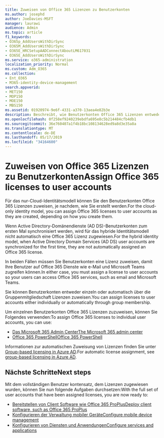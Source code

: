 ```yaml
---
title: Zuweisen von Office 365 Lizenzen zu Benutzerkonten
ms.author: josephd
author: JoeDavies-MSFT
manager: laurawi
audience: Admin
ms.topic: article
f1_keywords:
- O365p_AddUsersWithDirSync
- O365M_AddUsersWithDirSync
- O365E_HRCSetupAADConnectAboutLM617031
- O365E_AddUsersWithDirSync
ms.service: o365-administration
localization_priority: Normal
ms.custom: Adm_O365
ms.collection:
- Ent_O365
- M365-identity-device-management
search.appverid:
- MET150
- MOP150
- MOE150
- MBS150
ms.assetid: 01920974-9e6f-4331-a370-13aea4e82b3e
description: Beschreibt, wie Benutzerkonten Office 365 Lizenzen entweder einzeln oder basierend auf der Gruppenmitgliedschaft zuweisen.
ms.openlocfilehash: 0f258ef9240239ebdfa695e8c5b214484cfb4db1
ms.sourcegitcommit: 36e760407a1f4b18bc108134628ed9a8d3e35a8a
ms.translationtype: MT
ms.contentlocale: de-DE
ms.lasthandoff: 05/17/2019
ms.locfileid: "34164600"
---
```

# <a name="assign-office-365-licenses-to-user-accounts"></a><span data-ttu-id="c97c8-103">Zuweisen von Office 365 Lizenzen zu Benutzerkonten</span><span class="sxs-lookup"><span data-stu-id="c97c8-103">Assign Office 365 licenses to user accounts</span></span>

<span data-ttu-id="c97c8-104">Für das nur-Cloud-Identitätsmodell können Sie den Benutzerkonten Office 365 Lizenzen zuweisen, je nachdem, wie Sie erstellt werden.</span><span class="sxs-lookup"><span data-stu-id="c97c8-104">For the cloud-only identity model, you can assign Office 365 licenses to user accounts as they are created, depending on how you create them.</span></span>

<span data-ttu-id="c97c8-105">Wenn Active Directory-Domänendienste (AD DS)-Benutzerkonten zum ersten Mal synchronisiert werden, wird für das hybride Identitätsmodell nicht automatisch eine Office 365 Lizenz zugewiesen.</span><span class="sxs-lookup"><span data-stu-id="c97c8-105">For the hybrid identity model, when Active Directory Domain Services (AD DS) user accounts are synchronized for the first time, they are not automatically assigned an Office 365 license.</span></span>

<span data-ttu-id="c97c8-106">In beiden Fällen müssen Sie Benutzerkonten eine Lizenz zuweisen, damit Ihre Benutzer auf Office 365 Dienste wie e-Mail und Microsoft Teams zugreifen können.</span><span class="sxs-lookup"><span data-stu-id="c97c8-106">In either case, you must assign a license to user accounts so your users can access Office 365 services, such as email and Microsoft Teams.</span></span>

<span data-ttu-id="c97c8-107">Sie können Benutzerkonten entweder einzeln oder automatisch über die Gruppenmitgliedschaft Lizenzen zuweisen.</span><span class="sxs-lookup"><span data-stu-id="c97c8-107">You can assign licenses to user accounts either individually or automatically through group membership.</span></span>

<span data-ttu-id="c97c8-108">Um einzelnen Benutzerkonten Office 365 Lizenzen zuzuweisen, können Sie Folgendes verwenden:</span><span class="sxs-lookup"><span data-stu-id="c97c8-108">To assign Office 365 licenses to individual user accounts, you can use:</span></span>

- [<span data-ttu-id="c97c8-109">Das Microsoft 365 Admin Center</span><span class="sxs-lookup"><span data-stu-id="c97c8-109">The Microsoft 365 admin center</span></span>](https://docs.microsoft.com/office365/admin/subscriptions-and-billing/assign-licenses-to-users)
- [<span data-ttu-id="c97c8-110">Office 365 PowerShell</span><span class="sxs-lookup"><span data-stu-id="c97c8-110">Office 365 PowerShell</span></span>](https://docs.microsoft.com/office365/enterprise/powershell/assign-licenses-to-user-accounts-with-office-365-powershell)

<span data-ttu-id="c97c8-111">Informationen zur automatischen Zuweisung von Lizenzen finden Sie unter [Group-based licensing in Azure AD](https://docs.microsoft.com/azure/active-directory/fundamentals/active-directory-licensing-whatis-azure-portal).</span><span class="sxs-lookup"><span data-stu-id="c97c8-111">For automatic license assignment, see [group-based licensing in Azure AD](https://docs.microsoft.com/azure/active-directory/fundamentals/active-directory-licensing-whatis-azure-portal).</span></span>

## <a name="next-steps"></a><span data-ttu-id="c97c8-112">Nächste Schritte</span><span class="sxs-lookup"><span data-stu-id="c97c8-112">Next steps</span></span>

<span data-ttu-id="c97c8-113">Mit dem vollständigen Benutzer kontensatz, dem Lizenzen zugewiesen wurden, können Sie nun folgende Aufgaben durchsetzen:</span><span class="sxs-lookup"><span data-stu-id="c97c8-113">With the full set of user accounts that have been assigned licenses, you are now ready to:</span></span>

- [<span data-ttu-id="c97c8-114">Bereitstellen von Client Software wie Office 365 ProPlus</span><span class="sxs-lookup"><span data-stu-id="c97c8-114">Deploy client software, such as Office 365 ProPlus</span></span>](https://docs.microsoft.com/DeployOffice/deployment-guide-for-office-365-proplus)
- [<span data-ttu-id="c97c8-115">Konfigurieren der Verwaltung mobiler Geräte</span><span class="sxs-lookup"><span data-stu-id="c97c8-115">Configure mobile device management</span></span>](https://support.office.com/article/set-up-mobile-device-management-mdm-in-office-365-dd892318-bc44-4eb1-af00-9db5430be3cd)
- [<span data-ttu-id="c97c8-116">Konfigurieren von Diensten und Anwendungen</span><span class="sxs-lookup"><span data-stu-id="c97c8-116">Configure services and applications</span></span>](configure-services-and-applications.md)
